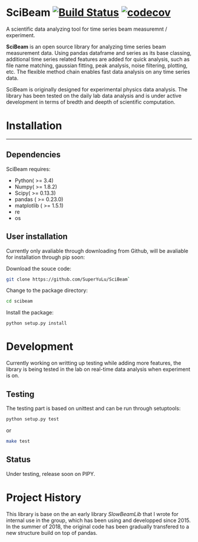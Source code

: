 # SciBeam [![Build Status](https://travis-ci.org/SuperYuLu/SciBeam.svg?branch=master)](https://travis-ci.org/SuperYuLu/SciBeam) [![codecov](https://codecov.io/gh/SuperYuLu/SciBeam/branch/master/graph/badge.svg)](https://codecov.io/gh/SuperYuLu/SciBeam)  

A scientific data analyzing tool  for time series beam measuremnt / experiment.  

**SciBeam** is an open source library for analyzing time series beam measurement data. Using pandas dataframe and series as its base classing, additional time series related features are added for quick analysis, such as file name matching, gaussian fitting, peak analysis, noise filtering, plotting, etc. The flexible method chain enables fast data analysis on any time series data.   

SciBeam is originally designed for experimental physics data analysis. The library has been tested on the daily lab data analysis and is under active development in terms of bredth and deepth of scientific computation.  

# Installation  

-----  
## Dependencies  
SciBeam requires:  
+ Python( >= 3.4)
+ Numpy( >= 1.8.2)
+ Scipy( >= 0.13.3)
+ pandas ( >= 0.23.0)
+ matplotlib ( >= 1.5.1)
+ re
+ os 

## User installation  
Currently only avaliable through downloading from Github, will be avaliable for installation through pip soon:  

Download the souce code:  

```bash
git clone https://github.com/SuperYuLu/SciBeam`  
```

Change to the package directory:  

```bash
cd scibeam  
```

Install the package:  

```
python setup.py install  
```

# Development  
Currently working on writting up testing while adding more features, the library is being tested in the lab on real-time data analysis when experiment is on.   

## Testing 
The testing part is based on unittest and can be run through setuptools:  

```python
python setup.py test  
```

or 

```bash
make test
```


## Status  
Under testing, release soon on PIPY. 


# Project History  
This library is base on the an early library *SlowBeamLib* that I wrote for internal use in the group, which has been using and developped since 2015. In the summer of 2018, the original code has been gradually transfered to a new structure build on top of pandas.   


